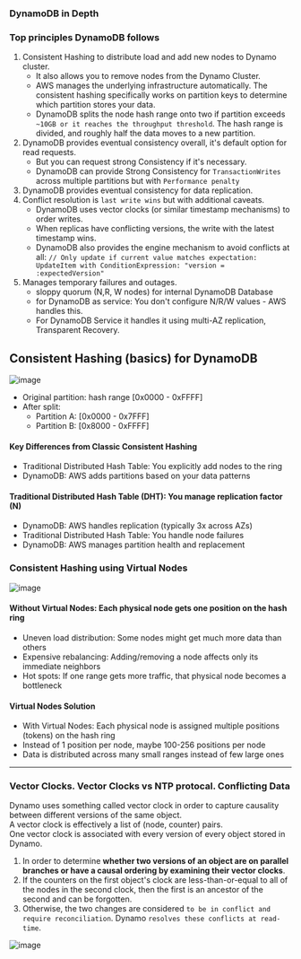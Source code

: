 ### DynamoDB in Depth
### Top principles DynamoDB follows
1. Consistent Hashing to distribute load and add new nodes to Dynamo cluster.
   - It also allows you to remove nodes from the Dynamo Cluster.
   - AWS manages the underlying infrastructure automatically. The consistent hashing specifically works on partition keys to determine which partition stores your data.
   - DynamoDB splits the node hash range onto two if partition exceeds `~10GB or it reaches the throughput threshold`. The hash range is divided, and roughly half the data moves to a new partition.
2. DynamoDB provides eventual consistency overall, it's default option for read requests.
   - But you can request strong Consistency if it's necessary.
   - DynamoDB can provide Strong Consistency for `TransactionWrites` across multiple partitions but with `Performance penalty`
3. DynamoDB provides eventual consistency for data replication.
4. Conflict resolution is `last write wins` but with additional caveats.
   - DynamoDB uses vector clocks (or similar timestamp mechanisms) to order writes.
   - When replicas have conflicting versions, the write with the latest timestamp wins.
   - DynamoDB also provides the engine mechanism to avoid conflicts at all: `// Only update if current value matches expectation: UpdateItem with ConditionExpression: "version = :expectedVersion"`
5. Manages temporary failures and outages.
   - sloppy quorum (N,R, W nodes) for internal DynamoDB Database
   - for DynamoDB as service: You don't configure N/R/W values - AWS handles this.
   - For DynamoDB Service it handles it using multi-AZ replication, Transparent Recovery. 


## Consistent Hashing (basics) for DynamoDB
![image](https://github.com/user-attachments/assets/8844e35f-2a99-4cfd-92da-ee3786faa835)

* Original partition: hash range [0x0000 - 0xFFFF]
* After split: 
  - Partition A: [0x0000 - 0x7FFF]  
  - Partition B: [0x8000 - 0xFFFF]
#### Key Differences from Classic Consistent Hashing
* Traditional Distributed Hash Table: You explicitly add nodes to the ring
* DynamoDB: AWS adds partitions based on your data patterns

#### Traditional Distributed Hash Table (DHT): You manage replication factor (N)
* DynamoDB: AWS handles replication (typically 3x across AZs)
* Traditional Distributed Hash Table: You handle node failures
* DynamoDB: AWS manages partition health and replacement

### Consistent Hashing using Virtual Nodes
![image](https://github.com/user-attachments/assets/a6db73b4-694b-447d-989c-f075458169de)

#### Without Virtual Nodes: Each physical node gets one position on the hash ring
* Uneven load distribution: Some nodes might get much more data than others
* Expensive rebalancing: Adding/removing a node affects only its immediate neighbors
* Hot spots: If one range gets more traffic, that physical node becomes a bottleneck

#### Virtual Nodes Solution
* With Virtual Nodes: Each physical node is assigned multiple positions (tokens) on the hash ring
* Instead of 1 position per node, maybe 100-256 positions per node
* Data is distributed across many small ranges instead of few large ones

---
### Vector Clocks. Vector Clocks vs NTP protocal. Conflicting Data
Dynamo uses something called vector clock in order to capture causality between different versions of the same object.   
A vector clock is effectively a list of (node, counter) pairs.    
One vector clock is associated with every version of every object stored in Dynamo.  

1. In order to determine **whether two versions of an object are on parallel branches or have a causal ordering by examining their vector clocks**.
2. If the counters on the first object's clock are less-than-or-equal to all of the nodes in the second clock, then the first is an ancestor of the second and can be forgotten.
3. Otherwise, the two changes are considered `to be in conflict and require reconciliation`. Dynamo `resolves these conflicts at read-time`.

![image](https://github.com/user-attachments/assets/e6862261-bec5-449c-84fb-de05757ad03b)
